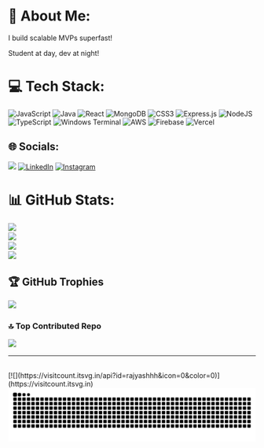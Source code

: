 # 💫 About Me:
I build scalable MVPs superfast!
<br/>

Student at day, dev at night!




# 💻 Tech Stack:
![JavaScript](https://img.shields.io/badge/javascript-%23323330.svg?style=for-the-badge&logo=javascript&logoColor=%23F7DF1E) ![Java](https://img.shields.io/badge/java-%23ED8B00.svg?style=for-the-badge&logo=openjdk&logoColor=white) ![React](https://img.shields.io/badge/react-%2320232a.svg?style=for-the-badge&logo=react&logoColor=%2361DAFB) ![MongoDB](https://img.shields.io/badge/MongoDB-%234ea94b.svg?style=for-the-badge&logo=mongodb&logoColor=white) ![CSS3](https://img.shields.io/badge/css3-%231572B6.svg?style=for-the-badge&logo=css3&logoColor=white) ![Express.js](https://img.shields.io/badge/express.js-%23404d59.svg?style=for-the-badge&logo=express&logoColor=%2361DAFB) ![NodeJS](https://img.shields.io/badge/node.js-6DA55F?style=for-the-badge&logo=node.js&logoColor=white) ![TypeScript](https://img.shields.io/badge/typescript-%23007ACC.svg?style=for-the-badge&logo=typescript&logoColor=white) ![Windows Terminal](https://img.shields.io/badge/Windows%20Terminal-%234D4D4D.svg?style=for-the-badge&logo=windows-terminal&logoColor=white) ![AWS](https://img.shields.io/badge/AWS-%23FF9900.svg?style=for-the-badge&logo=amazon-aws&logoColor=white) ![Firebase](https://img.shields.io/badge/firebase-%23039BE5.svg?style=for-the-badge&logo=firebase) ![Vercel](https://img.shields.io/badge/vercel-%23000000.svg?style=for-the-badge&logo=vercel&logoColor=white)

## 🌐 Socials:

![](https://komarev.com/ghpvc/?username=rajyashhh)
[![LinkedIn](https://img.shields.io/badge/LinkedIn-%230077B5.svg?logo=linkedin&logoColor=white)](https://linkedin.com/in/yashhhhh) 
[![Instagram](https://img.shields.io/badge/Instagram-%23E4405F.svg?logo=Instagram&logoColor=white)](https://instagram.com/raj.yashhh) 



# 📊 GitHub Stats:
![](https://github-readme-streak-stats.herokuapp.com/?user=rajyashhh&theme=dark&hide_border=true&cache_seconds=0)<br/>
![](https://github-readme-stats.vercel.app/api?username=rajyashhh&theme=dark&hide_border=true&include_all_commits=false&count_private=false)<br/>
![](https://github-readme-stats.vercel.app/api/top-langs/?username=rajyashhh&theme=dark&hide_border=true&include_all_commits=false&count_private=false&layout=compact)<br/>
![](https://github-readme-stats.hackclub.dev/api/wakatime?username=11760&api_domain=hackatime.hackclub.com&&custom_title=Hackatime+Stats&layout=compact&cache_seconds=0&langs_count=8&theme=blue_navy)

## 🏆 GitHub Trophies
![](https://github-profile-trophy.vercel.app/?username=rajyashhh&theme=radical&no-frame=false&no-bg=true&margin-w=4)

### 🔝 Top Contributed Repo
![](https://github-contributor-stats.vercel.app/api?username=rajyashhh&limit=5&theme=dark&combine_all_yearly_contributions=true)

---
<br/>
[![](https://visitcount.itsvg.in/api?id=rajyashhh&icon=0&color=0)](https://visitcount.itsvg.in)
<br/>

<picture>
  <source media="(prefers-color-scheme: dark)" srcset="https://raw.githubusercontent.com/rajyashhh/rajyashhh/output/github-snake-dark.svg" />
  <source media="(prefers-color-scheme: light)" srcset="https://raw.githubusercontent.com/rajyashhh/rajyashhh/output/github-snake.svg" />
  <img alt="github-snake" src="https://raw.githubusercontent.com/rajyashhh/rajyashhh/output/github-snake.svg" />
</picture>

